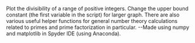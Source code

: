 Plot the divisibility of a range of positive integers. Change the upper bound constant (the first variable in the script) for larger graph. There are also various useful helper functions for general number theory calculations related to primes and prime factorization in particular. 
--Made using numpy and matplotlib in Spyder IDE (using Anaconda).
